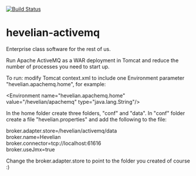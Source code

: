 [![Build Status](https://travis-ci.org/Hevelian/hevelian-activemq.svg?branch=master)](https://travis-ci.org/Hevelian/hevelian-activemq)

# hevelian-activemq

Enterprise class software for the rest of us.

Run Apache ActiveMQ as a WAR deployment in Tomcat and reduce the number of processes you need to start up.

To run:
modify Tomcat context.xml to include one Environment parameter "hevelian.apachemq.home", for example:

&lt;Environment name="hevelian.apachemq.home" value="/hevelian/apachemq" type="java.lang.String"/&gt;

In the home folder create three folders, "conf" and "data". 
In "conf" folder create a file "hevelian.properties" and add the following to the file:

broker.adapter.store=/hevelian/activemq/data<br/>
broker.name=Hevelian<br/>
broker.connector=tcp://localhost:61616<br/>
broker.useJmx=true<br/>

Change the broker.adapter.store to point to the folder you created of course :)
